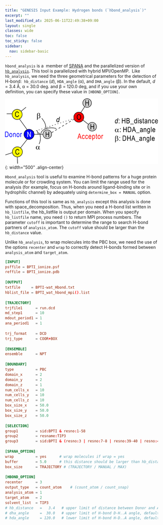 ```yaml
---
title: "GENESIS Input Example: Hydrogen bonds (`hbond_analysis`)"
excerpt: ""
last_modified_at: 2025-06-11T22:49:38+09:00
layout: single
classes: wide
toc: false
toc_sticky: false
sidebar:
  nav: sidebar-basic
---
```


`hbond_analysis` is a  member of
[SPANA](/docs/spana/) and the parallelized
version of
[`hb_analysis`](/examples/hydrogen_bonds_hb_analysis/).
This tool is parallelized with hybrid MPI/OpenMP.  Like `hb_analysis`,
we need the three geometrical parameters for the detection of H-bond: 
`hb_distance` (*d*), `HDA_angle` (α), and `DHA_angle` (β). In the
default, *d* = 3.4 Å, α = 30.0 deg. and β = 120.0 deg, and if you use
your own definition, you can specify these value in `[HBOND_OPTION]`.

![](/assets/images/2017_04_definition_H-bonds.png){: width="500" .align-center}

`Hbond_analysis` tool is useful to examine H-bond patterns for a huge protein
molecule or for crowding system. You can limit the range used for the analysis
(for example, focus on H-bonds around ligand-binding site or in hydrophilic
channel) by adequately using `determine_box = MANUAL` option.

Functions of this tool is same as `hb_analysis` except this analysis is done
with space_decomposition. Thus, when you need a H-bond list written in
`hb_listfile`, the hb_listfile is output per domain. When you specify
`hb_listfile` name, you need `()` to return MPI process numbers. The parameter
`cutoff` is important to determine the range to search H-bond partners of
`analysis_atom`. The `cutoff` value should be larger than the `hb_distance`
value.

Unlike `hb_analysis`, to wrap molecules into the PBC box, we need the use of the
options `recenter` and `wrap` to correctly detect H-bonds formed between
`analysis_atom` and `target_atom`.

```toml
[INPUT]
psffile = BPTI_ionize.psf
reffile = BPTI_ionize.pdb

[OUTPUT]
txtfile     = BPTI-wat_Hbond.txt
hblist_file = BPTI_wat_hbond_mpi().list

[TRAJECTORY]
trjfile1      = run.dcd
md_step1      = 10
mdout_period1 = 1
ana_period1   = 1

trj_format    = DCD
trj_type      = COOR+BOX

[ENSEMBLE]
ensemble      = NPT

[BOUNDARY]
type          = PBC
domain_x      = 2
domain_y      = 2
domain_z      = 1
num_cells_x   = 10
num_cells_y   = 10
num_cells_z   = 10
box_size_x    = 50.0
box_size_y    = 50.0
box_size_z    = 50.0

[SELECTION]
group1        = sid:BPTI & resno:1-58
group2        = resname:TIP3
group3        = sid:BPTI & (resno:3 | resno:7-8 | resno:39-40 | resno:43)

[SPANA_OPTION]
wrap          = yes      # wrap molecules if wrap = yes 
buffer        = 5.0      # this distance should be larger than hb_distance.
box_size      = TRAJECTORY # (TRAJECTORY / MANUAL / MAX)

[HBOND_OPTION]
recenter      = 3 
output_type   = count_atom    # (count_atom / count_snap)
analysis_atom = 1
target_atom   = 2
solvent_list  = TIP3
# hb_distance   =   3.4   # upper limit of distance between Donor and Acceptor atoms, default value is 3.4 A
# dha_angle     =  30.0   # upper limit of H-bond D-H..A angle, default value is  30.0 deg.
# hda_angle     = 120.0   # lower limit of H-bond H-D..A angle, default value is 120.0 deg.
```
